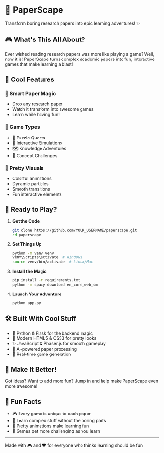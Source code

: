 # 🚀 PaperScape

Transform boring research papers into epic learning adventures! ✨

## 🎮 What's This All About?

Ever wished reading research papers was more like playing a game? Well, now it is! PaperScape turns complex academic papers into fun, interactive games that make learning a blast!

## 🌟 Cool Features

### 🎯 Smart Paper Magic
- Drop any research paper
- Watch it transform into awesome games
- Learn while having fun!

### 🎲 Game Types
- 🧩 Puzzle Quests
- 🔮 Interactive Simulations
- 🗺️ Knowledge Adventures
- 🎯 Concept Challenges

### 🎨 Pretty Visuals
- Colorful animations
- Dynamic particles
- Smooth transitions
- Fun interactive elements

## 🚀 Ready to Play?

1. **Get the Code**
   ```bash
   git clone https://github.com/YOUR_USERNAME/paperscape.git
   cd paperscape
   ```

2. **Set Things Up**
   ```bash
   python -m venv venv
   venv\Scripts\activate  # Windows
   source venv/bin/activate  # Linux/Mac
   ```

3. **Install the Magic**
   ```bash
   pip install -r requirements.txt
   python -m spacy download en_core_web_sm
   ```

4. **Launch Your Adventure**
   ```bash
   python app.py
   ```

## 🛠️ Built With Cool Stuff

- 🐍 Python & Flask for the backend magic
- 🎨 Modern HTML5 & CSS3 for pretty looks
- ✨ JavaScript & Phaser.js for smooth gameplay
- 🤖 AI-powered paper processing
- 🎯 Real-time game generation

## 🌈 Make It Better!

Got ideas? Want to add more fun? Jump in and help make PaperScape even more awesome! 

## 🌟 Fun Facts

- 🎮 Every game is unique to each paper
- 🧠 Learn complex stuff without the boring parts
- 🎨 Pretty animations make learning fun
- 🚀 Games get more challenging as you learn

---
Made with 🎮 and ❤️ for everyone who thinks learning should be fun!
